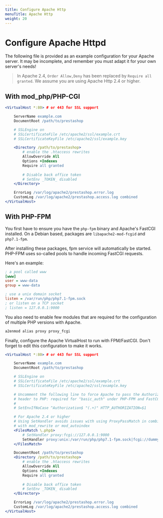 ```yaml
---
title: Configure Apache Http
menuTitle: Apache Http
weight: 20
---
```


# Configure Apache Httpd

The following file is provided as an example configuration for your Apache server.
It may be incomplete, and remember you must adapt it for your own server's needs!

> In Apache 2.4, `Order Allow,Deny` has been replaced by `Require all granted`. 
> We assume you are using Apache Http 2.4 or higher.


## With mod_php/PHP-CGI

```apache
<VirtualHost *:80> # or 443 for SSL support

    ServerName example.com
    DocumentRoot /path/to/prestashop

    # SSLEngine on
    # SSLCertificateFile /etc/apache2/ssl/example.crt
    # SSLCertificateKeyFile /etc/apache2/ssl/example.key

    <Directory /path/to/prestashop>
        # enable the .htaccess rewrites
        AllowOverride All
        Options +Indexes
        Require all granted
        
        # Disable back office token
        # SetEnv _TOKEN_ disabled
    </Directory>

    ErrorLog /var/log/apache2/prestashop.error.log
    CustomLog /var/log/apache2/prestashop.access.log combined
</VirtualHost>
```


## With PHP-FPM

You first have to ensure you have the `php-fpm` binary and Apache's FastCGI installed.
On a Debian based, packages are `libapache2-mod-fcgid` and `php7.1-fpm`.

After installing these packages, fpm service will automatically be started.
PHP-FPM uses so-called pools to handle incoming FastCGI requests. 

Here's an example:
```ini
; a pool called www
[www]
user = www-data
group = www-data

; use a unix domain socket
listen = /var/run/php/php7.1-fpm.sock
; or listen on a TCP socket
; listen = 127.0.0.1:9000

```

You also need to enable few modules that are required for the configuration of multiple PHP versions with Apache.

```bash
a2enmod alias proxy proxy_fcgi
```

Finally, configure the Apache VirtualHost to run with FPM/FastCGI.
Don't forget to edit this configuration to make it works.

```apache
<VirtualHost *:80> # or 443 for SSL support

    ServerName example.com
    DocumentRoot /path/to/prestashop

    # SSLEngine on
    # SSLCertificateFile /etc/apache2/ssl/example.crt
    # SSLCertificateKeyFile /etc/apache2/ssl/example.key

    # Uncomment the following line to force Apache to pass the Authorization
    # header to PHP: required for "basic_auth" under PHP-FPM and FastCGI
    #
    # SetEnvIfNoCase ^Authorization$ "(.+)" HTTP_AUTHORIZATION=$1

    # For Apache 2.4 or higher
    # Using SetHandler avoids issues with using ProxyPassMatch in combination
    # with mod_rewrite or mod_autoindex
    <FilesMatch \.php$>
        # SetHandler proxy:fcgi://127.0.0.1:9000
        SetHandler proxy:unix:/var/run/php/php7.1-fpm.sock|fcgi://dummy
    </FilesMatch>

    DocumentRoot /path/to/prestashop
    <Directory /path/to/prestashop>
        # enable the .htaccess rewrites
        AllowOverride All
        Options +Indexes
        Require all granted
        
        # Disable back office token
        # SetEnv _TOKEN_ disabled
    </Directory>

    ErrorLog /var/log/apache2/prestashop.error.log
    CustomLog /var/log/apache2/prestashop.access.log combined
</VirtualHost>
```
